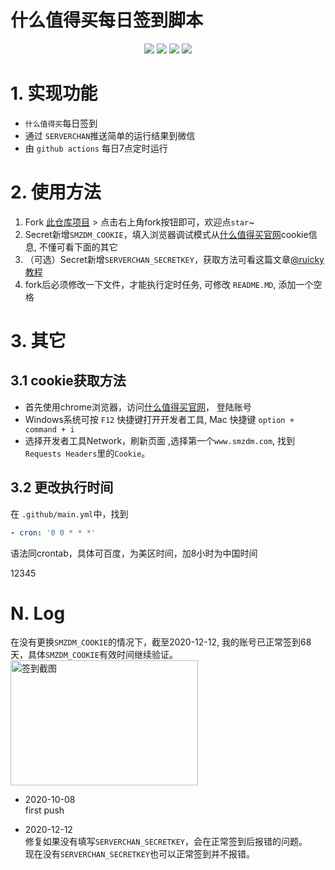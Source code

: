 什么值得买每日签到脚本
===

<p align="center">
    <img src="https://img.shields.io/badge/Created on-2020.10-green"/>
    <img src="https://img.shields.io/badge/Python-3.7-blue"/>
    <img src="https://img.shields.io/badge/Last commit-Dec.-yellow"/>
    <img src="https://img.shields.io/badge/Repo size-35.8kb-red"/>
</p>

# 1. 实现功能
+ `什么值得买`每日签到
+ 通过 `SERVERCHAN`推送简单的运行结果到微信
+ 由 `github actions` 每日7点定时运行

# 2. 使用方法
1. Fork [此仓库项目](https://github.com/stark666/smzdm_bot) > 点击右上角fork按钮即可，欢迎点`star`~
2. Secret新增`SMZDM_COOKIE`，填入浏览器调试模式从[什么值得买官网](https://www.smzdm.com/)cookie信息, 不懂可看下面的其它
3. （可选）Secret新增`SERVERCHAN_SECRETKEY`，获取方法可看这篇文章[@ruicky教程](https://ruicky.me/2020/06/05/jd-sign/)
4. fork后必须修改一下文件，才能执行定时任务, 可修改 `README.MD`, 添加一个空格


# 3. 其它
## 3.1 cookie获取方法
+ 首先使用chrome浏览器，访问[什么值得买官网](https://www.smzdm.com/)， 登陆账号
+ Windows系统可按 `F12` 快捷键打开开发者工具, Mac 快捷键 `option + command + i`
+ 选择开发者工具Network，刷新页面 ,选择第一个`www.smzdm.com`, 找到`Requests Headers`里的`Cookie`。

## 3.2 更改执行时间
在 `.github/main.yml`中，找到
```yml
- cron: '0 0 * * *'
```
语法同crontab，具体可百度，为美区时间，加8小时为中国时间

12345


# N. Log
在没有更换`SMZDM_COOKIE`的情况下，截至2020-12-12, 我的账号已正常签到68天，具体`SMZDM_COOKIE`有效时间继续验证。  
<img src="pics/log_20201212.jpg" width="300" height="200" alt="签到截图" div align=center /><br/>

+ 2020-10-08  
first push

+ 2020-12-12  
修复如果没有填写`SERVERCHAN_SECRETKEY`，会在正常签到后报错的问题。  
现在没有`SERVERCHAN_SECRETKEY`也可以正常签到并不报错。
